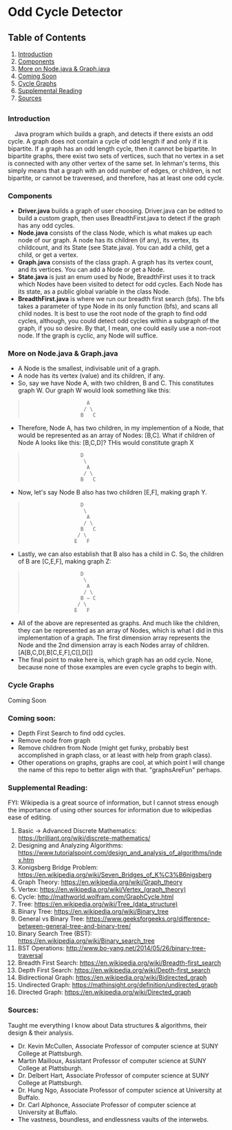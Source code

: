 # Odd Cycle Detector

## Table of Contents
1. [Introduction](https://github.com/superrmatt/oddCycleDetector#introduction)
2. [Components](https://github.com/superrmatt/oddCycleDetector#components)
3. [More on Node.java & Graph.java](https://github.com/superrmatt/oddCycleDetector#more-on-nodejava--graphjava)
4. [Coming Soon](https://github.com/superrmatt/oddCycleDetector#coming-soon)
5. [Cycle Graphs](https://github.com/superrmatt/oddCycleDetector#cycle-graphs)
6. [Supplemental Reading](https://github.com/superrmatt/oddCycleDetector#supplemental-reading)
7. [Sources](https://github.com/superrmatt/oddCycleDetector#sources)

## 

### Introduction
&nbsp;&nbsp;&nbsp;&nbsp;Java program which builds a graph, and detects if there exists an odd cycle.
A graph does not contain a cycle of odd length if and only if it is bipartite.
If a graph has an odd length cycle, then it cannot be bipartite. In bipartite graphs, there exist two sets of vertices, such that no vertex in a set is connected with any other vertex of the same set. In lehman's terms, this simply means that a graph with an odd number of edges, or children, is not bipartite, or cannot be traveresed, and therefore, has at least one odd cycle.

### Components
- **Driver.java** builds a graph of user choosing. Driver.java can be edited to build a custom graph, then uses BreadthFirst.java to detect if the graph has any odd cycles.
- **Node.java** consists of the class Node, which is what makes up each node of our graph. A node has its children (if any), its vertex, its childcount, and its State (see State.java). You can add a child, get a child, or get a vertex.
- **Graph.java** consists of the class graph. A graph has its vertex count, and its vertices. You can add a Node or get a Node.
- **State.java** is just an enum used by Node, BreadthFirst uses it to track which Nodes have been visited to detect for odd cycles. Each Node has its state, as a public global variable in the class Node.
- **BreadthFirst.java** is where we run our breadth first search (bfs). The bfs takes a parameter of type Node in its only function (bfs), and scans all child nodes. It is best to use the root node of the graph to find odd cycles, although, you could detect odd cycles within a subgraph of the graph, if you so desire. By that, I mean, one could easily use a non-root node. If the graph is cyclic, any Node will suffice.

### More on Node.java & Graph.java
- A Node is the smallest, indivisable unit of a graph.
- A node has its vertex (value) and its children, if any.
- So, say we have Node A, with two children, B and C. This constitutes graph W. Our graph W would look something like this: <br/>
>                         A 
>                        / \ 
>                       B   C
- Therefore, Node A, has two children, in my implemention of a Node, that would be represented as an array of Nodes: [B,C]. What if children of Node A looks like this: [B,C,D]? THis would constitute graph X </br>
>                       D 
>                        \ 
>                         A 
>                        / \ 
>                       B   C
- Now, let's say Node B also has two children [E,F], making graph Y. <br/>
>                       D 
>                        \ 
>                         A 
>                        / \ 
>                       B   C
>                      / \
>                     E   F
- Lastly, we can also establish that B also has a child in C. So, the children of B are [C,E,F], making graph Z: <br/>
>                       D 
>                        \ 
>                         A 
>                        / \ 
>                       B − C
>                      / \
>                     E   F
- All of the above are represented as graphs. And much like the children, they can be represented as an array of Nodes, which is what I did in this implementation of a graph. The first dimension array represents the Node and the 2nd dimension array is each Nodes array of children. [A[B,C,D],B[C,E,F],C[],D[]]
- The final point to make here is, which graph has an odd cycle. None, because none of those examples are even cycle graphs to begin with.

### Cycle Graphs
Coming Soon




### Coming soon:
- Depth First Search to find odd cycles.
- Remove node from graph
- Remove children from Node (might get funky, probably best accomplished in graph class, or at least with help from graph class).
- Other operations on graphs, graphs are cool, at which point I will change the name of this repo to better align with that. "graphsAreFun" perhaps.

### Supplemental Reading:
FYI: Wikipedia is a great source of information, but I cannot stress enough the importance of using other sources for information due to wikipedias ease of editing.

1. Basic -> Advanced Discrete Mathematics: https://brilliant.org/wiki/discrete-mathematics/
2. Designing and Analyzing Algorithms: https://www.tutorialspoint.com/design_and_analysis_of_algorithms/index.htm
3. Konigsberg Bridge Problem: https://en.wikipedia.org/wiki/Seven_Bridges_of_K%C3%B6nigsberg
4. Graph Theory: https://en.wikipedia.org/wiki/Graph_theory
5. Vertex: https://en.wikipedia.org/wiki/Vertex_(graph_theory)
6. Cycle: http://mathworld.wolfram.com/GraphCycle.html
7. Tree: https://en.wikipedia.org/wiki/Tree_(data_structure)
8. Binary Tree: https://en.wikipedia.org/wiki/Binary_tree
9. General vs Binary Tree: https://www.geeksforgeeks.org/difference-between-general-tree-and-binary-tree/
10. Binary Search Tree (BST): https://en.wikipedia.org/wiki/Binary_search_tree
11. BST Operations: http://www.bo-yang.net/2014/05/26/binary-tree-traversal
12. Breadth First Search: https://en.wikipedia.org/wiki/Breadth-first_search
13. Depth First Search: https://en.wikipedia.org/wiki/Depth-first_search
14. Bidirectional Graph: https://en.wikipedia.org/wiki/Bidirected_graph
15. Undirected Graph: https://mathinsight.org/definition/undirected_graph
16. Directed Graph: https://en.wikipedia.org/wiki/Directed_graph

### Sources:
Taught me everything I know about Data structures & algorithms, their design & their analysis.
- Dr. Kevin McCullen, Associate Professor of computer science at SUNY College at Plattsburgh.
- Martin Mailloux, Assistant Professor of computer science at SUNY College at Plattsburgh.
- Dr. Delbert Hart, Associate Professor of computer science at SUNY College at Plattsburgh.
- Dr. Hung Ngo, Associate Professor of computer science at University at Buffalo.
- Dr. Carl Alphonce, Associate Professor of computer science at University at Buffalo.
- The vastness, boundless, and endlessness vaults of the interwebs.
